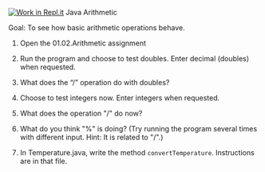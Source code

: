 [![Work in Repl.it](https://classroom.github.com/assets/work-in-replit-14baed9a392b3a25080506f3b7b6d57f295ec2978f6f33ec97e36a161684cbe9.svg)](https://classroom.github.com/online_ide?assignment_repo_id=3382074&assignment_repo_type=AssignmentRepo)
Java Arithmetic

Goal: To see how basic arithmetic operations behave.

1. Open the 01.02.Arithmetic assignment

2. Run the program and choose to test doubles.  Enter decimal (doubles) when requested.  

3. What does the “/” operation do with doubles? 


4. Choose to test integers now.  Enter integers when requested. 


5.  What does the operation "/" do now?  


6. What do you think "%" is doing? (Try running the program several times with different input.  Hint:  It is related to "/".) 



7. In Temperature.java, write the method ```convertTemperature```.  Instructions are in that file.

